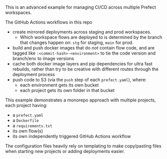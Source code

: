 This is an advanced example for managing CI/CD across multiple Prefect workspaces.

The GitHub Actions workflows in this repo 
- create mirrored deployments across staging and prod workspaces.
    - Which workspace flows are deployed to is determined by the branch that changes happen on: `stg` for staging, `main` for prod.
- build and push docker images that do _not_ contain flow code, and are tagged like `:<commit-hash>-<environment>` to tie the code version and branch/env to image versions
- cache both docker image layers and pip dependencies for ultra fast rebuilds, rather than try to be creative with different routes through the deployment process
- push code to S3 (via the `push` step of each `prefect.yaml`), where:
    - each environment gets its own bucket
    - each project gets its own folder in that bucket

This example demonstrates a monorepo approach with multiple projects, each project having:
- a `prefect.yaml`
- a `Dockerfile`
- a `requirements.txt`
- its own flow(s)
- its own independently triggered GitHub Actions workflow

The configuration files heavily rely on templating to make copy/pasting files when starting new projects or adding deployments easier.
